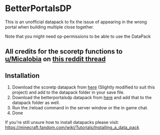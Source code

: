 # BetterPortalsDP
This is an unofficial datapack to fix the issue of appearing in the wrong portal when building multiple close together. 

Note that you might need op-permissions to be able to use the DataPack
## All credits for the scoretp functions to [u/Micalobia](https://www.reddit.com/user/Micalobia/) on [this reddit thread](https://www.reddit.com/r/MinecraftCommands/comments/dckqlu/teleport_to_scoreboard_values)


## Installation
1. Download the scoretp datapack from [here](https://github.com/Mackemania/BetterPortalsDP/releases) (Slightly modified to suit this project) and add to the datapack folder in your save file.
2. Download the betterportalsdp datapack from [here](https://github.com/Mackemania/BetterPortalsDP/releases) and add that to the datapack folder as well.
3. Run the /reload command in the server window or the in game chat.
4. Done

If you're still unsure how to install datapacks please visit:
https://minecraft.fandom.com/wiki/Tutorials/Installing_a_data_pack
